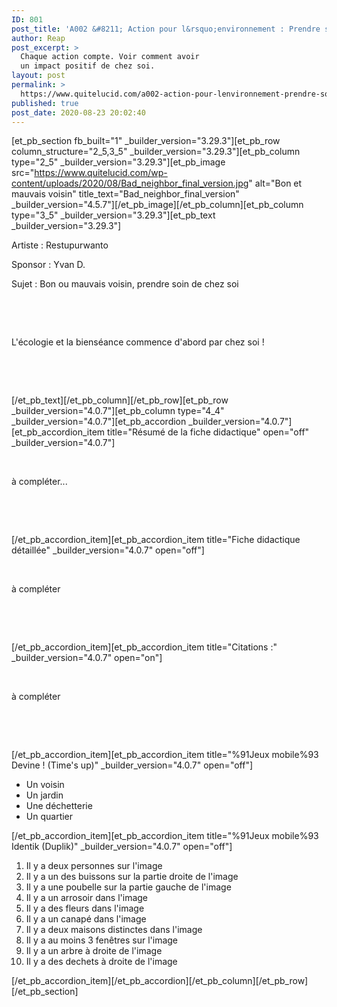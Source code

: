 ```yaml
---
ID: 801
post_title: 'A002 &#8211; Action pour l&rsquo;environnement : Prendre soin de son chez soi'
author: Reap
post_excerpt: >
  Chaque action compte. Voir comment avoir
  un impact positif de chez soi.
layout: post
permalink: >
  https://www.quitelucid.com/a002-action-pour-lenvironnement-prendre-soin-de-son-chez-soi/
published: true
post_date: 2020-08-23 20:02:40
---
```

[et_pb_section fb_built="1" _builder_version="3.29.3"][et_pb_row column_structure="2_5,3_5" _builder_version="3.29.3"][et_pb_column type="2_5" _builder_version="3.29.3"][et_pb_image src="https://www.quitelucid.com/wp-content/uploads/2020/08/Bad_neighbor_final_version.jpg" alt="Bon et mauvais voisin" title_text="Bad_neighbor_final_version" _builder_version="4.5.7"][/et_pb_image][/et_pb_column][et_pb_column type="3_5" _builder_version="3.29.3"][et_pb_text _builder_version="3.29.3"]<p>Artiste : Restupurwanto</p>
<p>Sponsor : Yvan D.</p>
<p>Sujet : Bon ou mauvais voisin, prendre soin de chez soi</p>
<p>&nbsp;</p>
<p>&nbsp;</p>
<p>L'écologie et la bienséance commence d'abord par chez soi !</p>
<p>&nbsp;</p>
<p>&nbsp;</p>[/et_pb_text][/et_pb_column][/et_pb_row][et_pb_row _builder_version="4.0.7"][et_pb_column type="4_4" _builder_version="4.0.7"][et_pb_accordion _builder_version="4.0.7"][et_pb_accordion_item title="Résumé de la fiche didactique" open="off" _builder_version="4.0.7"]<p>&nbsp;</p>
<p>à compléter...</p>
<p>&nbsp;</p>
<p>&nbsp;</p>[/et_pb_accordion_item][et_pb_accordion_item title="Fiche didactique détaillée" _builder_version="4.0.7" open="off"]<p>&nbsp;</p>
<p>à compléter</p>
<p>&nbsp;</p>
<p>&nbsp;</p>[/et_pb_accordion_item][et_pb_accordion_item title="Citations :" _builder_version="4.0.7" open="on"]<p>&nbsp;</p>
<p>à compléter</p>
<p>&nbsp;</p>
<p>&nbsp;</p>[/et_pb_accordion_item][et_pb_accordion_item title="%91Jeux mobile%93 Devine ! (Time's up)" _builder_version="4.0.7" open="off"]<ul>
<li>Un voisin</li>
<li>Un jardin</li>
<li>Une déchetterie</li>
<li>Un quartier</li>
</ul>[/et_pb_accordion_item][et_pb_accordion_item title="%91Jeux mobile%93 Identik (Duplik)" _builder_version="4.0.7" open="off"]<ol>
<li>Il y a deux personnes sur l'image</li>
<li>Il y a un des buissons sur la partie droite de l'image</li>
<li>Il y a une poubelle sur la partie gauche de l'image</li>
<li>Il y a un arrosoir dans l'image</li>
<li>Il y a des fleurs dans l'image</li>
<li>Il y a un canapé dans l'image</li>
<li>Il y a deux maisons distinctes dans l'image</li>
<li>Il y a au moins 3 fenêtres sur l'image</li>
<li>Il y a un arbre à droite de l'image</li>
<li>Il y a des dechets à droite de l'image</li>
</ol>[/et_pb_accordion_item][/et_pb_accordion][/et_pb_column][/et_pb_row][/et_pb_section]